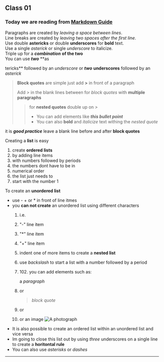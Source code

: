 ## Class 01

### Today we are reading from [Markdown Guide](https://www.markdownguide.org/basic-syntax/#headings)

Paragraphs are created by *leaving a space between lines*.  
Line breaks are created by *leaving two spaces after the first line*.  
Use double **astericks** or double __underscores__ for **bold** text.  
Use a single *asterick* or single _underscore_ to italicize.  
Triple up for a ***combination*** **of the two**  
You can use **_two_** **as

tericks** followed by an _underscore_ or __*two*__ __underscores__ followed by an *asterick*

>**Block quotes** are simple  just add **>** in front of a paragraph
>
> Add *>* in the blank lines between for *block quotes* with **multiple paragraphs**
>> for **nested quotes** double up on *>*
>> - You can add elements like *__this bullet point__*
>> - You can also **bold** and *italicize* text withing the *nested quote*

it is **_good practice_** leave a blank line before and after **block quotes**

Creating a **list** is easy
1. create **ordered lists**
2. by adding line items
3. with numbers followed by periods
4. the numbers dont have to be in
7. numerical order
10. the list just needs to 
5. start with the number 1 

To create an __unordered list__
- use - + or * in front of line itmes
- you __can not create__ an unordered list using different characters
  1. i.e.
  2.  "-" line item
  3.  "*" line item
  4.  "+" line item
  5.  indent one of more items to create a __nested list__
  6.  use _backslash_ to start a list with a number followed by a period
  7.  102\. you can add elements such as:

      a _paragraph_
  8. or
      > _block quote_
  9. or
          <html>
            <head>
              <title>code block</title>
            </head>
    10. or an image
      ![A photograph](https://shootq.com/wp-content/uploads/2017/05/PhotographDefinitionPost-940x425.png)
 - It is also possible to create an ordered list within an unordered list and vice versa
 - Im going to close this list out by using _three_ underscores on a single line to create a __horitontal rule__
 - You can also use *asterisks* or *dashes*
  
  __________
  

